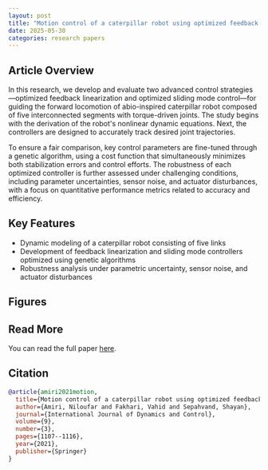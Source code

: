 ```yaml
---
layout: post
title: "Motion control of a caterpillar robot using optimized feedback linearization and sliding mode controllers"
date: 2025-05-30
categories: research papers
---
```


## Article Overview

In this research, we develop and evaluate two advanced control strategies—optimized feedback linearization and optimized sliding mode control—for guiding the forward locomotion of abio-inspired caterpillar robot composed of five interconnected segments with torque-driven joints. The study begins with the derivation of the robot's nonlinear dynamic equations. Next, the controllers are designed to accurately track desired joint trajectories.

To ensure a fair comparison, key control parameters are fine-tuned through a genetic algorithm, using a cost function that simultaneously minimizes both stabilization errors and control efforts. The robustness of each optimized controller is further assessed under challenging conditions, including parameter uncertainties, sensor noise, and actuator disturbances, with a focus on quantitative performance metrics related to accuracy and efficiency.

## Key Features

- Dynamic modeling of a caterpillar robot consisting of five links 
- Development of feedback linearization and sliding mode controllers optimized using genetic algorithms
- Robustness analysis under parametric uncertainty, sensor noise, and actuator disturbances

## Figures

<!-- ![System Diagram](/assets/images/system-diagram.png)
*System architecture used in the experiments.*

![Simulation Result](/assets/images/simulation-result.png)
*Landing trajectory using hybrid control.* -->

## Read More

You can read the full paper [here](https://doi.org/10.1007/s40435-020-00736-6).

## Citation

```bibtex
@article{amiri2021motion,
  title={Motion control of a caterpillar robot using optimized feedback linearization and sliding mode controllers},
  author={Amiri, Niloufar and Fakhari, Vahid and Sepahvand, Shayan},
  journal={International Journal of Dynamics and Control},
  volume={9},
  number={3},
  pages={1107--1116},
  year={2021},
  publisher={Springer}
}
